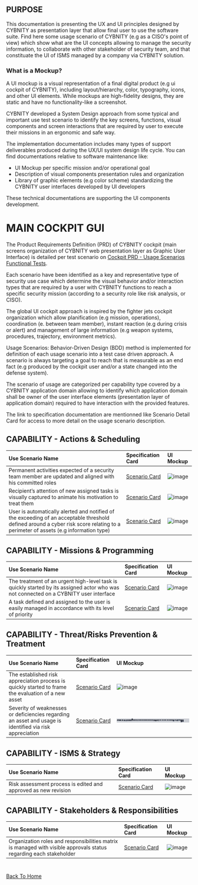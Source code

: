 ## PURPOSE
This documentation is presenting the UX and UI principles designed by CYBNITY as presentation layer that allow final user to use the software suite.
Find here some usage scenario of CYBNITY (e.g as a CISO's point of view) which show what are the UI concepts allowing to manage the security information, to collaborate with other stakeholder of security team, and that constituate the UI of ISMS managed by a company via CYBNITY solution.

### What is a Mockup?
A UI mockup is a visual representation of a final digital product (e.g ui cockpit of CYBNITY), including layout/hierarchy, color, typography, icons, and other UI elements. While mockups are high-fidelity designs, they are static and have no functionality-like a screenshot.

CYBNITY developed a System Design approach from some typical and important use test scenario to identify the key screens, functions, visual components and screen interactions that are required by user to execute their missions in an ergonomic and safe way.

The implementation documentation includes many types of support deliverables produced during the UX/UI system design life cycle.
You can find documentations relative to software maintenance like:
- UI Mockup per specific mission and/or operational goal
- Description of visual components presentation rules and organization
- Library of graphic elements (e.g color scheme) standardizing the CYBNITY user interfaces developed by UI developers

These technical documentations are supporting the UI components development.

# MAIN COCKPIT GUI
The Product Requirements Definition (PRD) of CYBNITY cockpit (main screens organization of CYBNITY web presentation layer as Graphic User Interface) is detailed per test scenario on [Cockpit PRD - Usage Scenarios Functional Tests](https://cybnity.notion.site/c0e0365212984a5eaf17e8f2d068ba6f?v=8b6bc1bbe4bb432da4b7937ef7eb4ed9&pvs=4).

Each scenario have been identified as a key and representative type of security use case which determine the visual behavior and/or interaction types that are required by a user with CYBNITY functions to reach a specific security mission (according to a security role like risk analysis, or CISO).

The global UI cockpit approach is inspired by the fighter jets cockpit organization which allow planification (e.g mission, operations), coordination (e. between team member), instant reaction (e.g during crisis or alert) and management of large information (e.g weapon systems, procedures, trajectory, environment metrics).

Usage Scenarios: Behavior-Driven Design (BDD) method is implemented for definition of each usage scenario into a test case driven approach. A scenario is always targeting a goal to reach that is measurable as an end fact (e.g produced by the cockpit user and/or a state changed into the defense system).

The scenario of usage are categorized per capability type covered by a CYBNITY application domain allowing to identify which application domain shall be owner of the user interface elements (presentation layer of application domain) required to have interaction with the provided features.

The link to specification documentation are mentionned like Scenario Detail Card for access to more detail on the usage scenario description.

## CAPABILITY - Actions & Scheduling
| Use Scenario Name | Specification Card | UI Mockup |
| :---------------- | :----------------- | :-------- |
| Permanent activities expected of a security team member are updated and aligned with his committed roles | [Scenario Card](https://cybnity.notion.site/Permanent-activities-expected-of-a-security-team-member-are-updated-and-aligned-with-his-committed-r-a8983c6abf21467782cf615109835372?pvs=4) | ![image](mockups/Permanent-activities-are-updated-with-his-committed-roles.png) |
| Recipient’s attention of new assigned tasks is visually captured to animate his motivation to treat them | [Scenario Card](https://cybnity.notion.site/Recipient-s-attention-of-new-assigned-tasks-is-visually-captured-to-animate-his-motivation-to-treat--9aabdef3f9c94acdbc09cc0b6aa38ef6?pvs=4) | ![image](mockups/Recipient-attention-is-visually-captured.png) |
| User is automatically alerted and notified of the exceeding of an acceptable threshold defined around a cyber risk score relating to a perimeter of assets (e.g information type) | [Scenario Card](https://cybnity.notion.site/User-is-automatically-alerted-and-notified-of-the-exceeding-of-an-acceptable-threshold-defined-aroun-bc180fa596814d409f2e0c5e16fa02e3?pvs=4) | ![image](mockups/User-is-automatically-alerted-and-notified.png) |

## CAPABILITY - Missions & Programming
| Use Scenario Name | Specification Card | UI Mockup |
| :---------------- | :----------------- | :-------- |
| The treatment of an urgent high-level task is quickly started by its assigned actor who was not connected on a CYBNITY user interface | [Scenario Card](https://cybnity.notion.site/The-treatment-of-an-urgent-high-level-task-is-quickly-started-by-its-assigned-actor-who-was-not-conn-660e38282fbd4d738e003473ef0ffa7e?pvs=4) | ![image](mockups/Treatment-of-task-is-quickly-started.png) |
| A task defined and assigned to the user is easily managed in accordance with its level of priority | [Scenario Card](https://cybnity.notion.site/A-task-defined-and-assigned-to-the-user-is-easily-managed-in-accordance-with-its-level-of-priority-fb1120b6dea744208933b53a08b1126c?pvs=4) | ![image](mockups/task-defined-to-user-easily-managed.png) |

## CAPABILITY - Threat/Risks Prevention & Treatment
| Use Scenario Name | Specification Card | UI Mockup |
| :---------------- | :----------------- | :-------- |
| The established risk appreciation process is quickly started to frame the evaluation of a new asset | [Scenario Card](https://cybnity.notion.site/The-established-risk-appreciation-process-is-quickly-started-to-frame-the-evaluation-of-a-new-asset-905d902944a7402f871cd1a75d90c2e6?pvs=4) | ![image](mockups/Established-risk-appreciation-process-is-quickly-started.png)|
| Severity of weaknesses or deficiencies regarding an asset and usage is identified via risk appreciation | [Scenario Card](https://cybnity.notion.site/Severity-of-weaknesses-or-deficiencies-regarding-an-asset-and-usage-is-identified-via-risk-appreciat-e394b38cc6904caf90c885dd6b23d862?pvs=4) | ![image](mockups/Severity-of-weaknesses-is-identified-via-risk-appreciation.png) |

## CAPABILITY - ISMS & Strategy
| Use Scenario Name | Specification Card | UI Mockup |
| :---------------- | :----------------- | :-------- |
| Risk assessment process is edited and approved as new revision | [Scenario Card](https://cybnity.notion.site/Risk-assessment-process-is-edited-and-approved-as-new-revision-238252809d8b49048f9fafc721ca225b?pvs=4) | ![image](mockups/Risk-assessment-process-is-edited-and-approved-as-new-revision.png)|

## CAPABILITY - Stakeholders & Responsibilities
| Use Scenario Name | Specification Card | UI Mockup |
| :---------------- | :----------------- | :-------- |
| Organization roles and responsibilities matrix is managed with visible approvals status regarding each stakeholder | [Scenario Card](https://cybnity.notion.site/Organization-roles-and-responsibilities-matrix-is-managed-with-visible-approvals-status-regarding-ea-e45aa6f8744842d988aac444fe55e7d5?pvs=4) | ![image](mockups/Organization-roles-matrix-is-managed.png) |

#
[Back To Home](../README.md)
